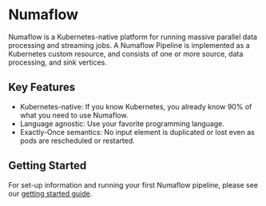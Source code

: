 # Numaflow

Numaflow is a Kubernetes-native platform for running massive parallel data processing and streaming jobs. A Numaflow Pipeline is implemented as a Kubernetes custom resource, and consists of one or more source, data processing, and sink vertices.

## Key Features

- Kubernetes-native: If you know Kubernetes, you already know 90% of what you need to use Numaflow.
- Language agnostic: Use your favorite programming language.
- Exactly-Once semantics: No input element is duplicated or lost even as pods are rescheduled or restarted.

## Getting Started

For set-up information and running your first Numaflow pipeline, please see our [getting started guide](QUICK_START.md).
